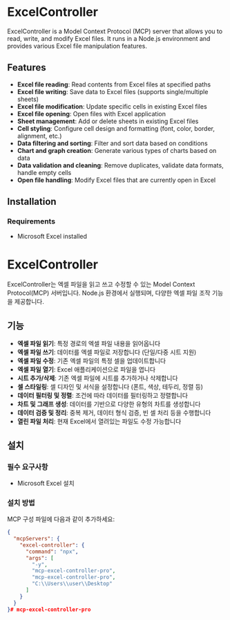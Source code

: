 # ExcelController

ExcelController is a Model Context Protocol (MCP) server that allows you to read, write, and modify Excel files. It runs in a Node.js environment and provides various Excel file manipulation features.

## Features

- **Excel file reading**: Read contents from Excel files at specified paths
- **Excel file writing**: Save data to Excel files (supports single/multiple sheets)
- **Excel file modification**: Update specific cells in existing Excel files
- **Excel file opening**: Open files with Excel application
- **Sheet management**: Add or delete sheets in existing Excel files
- **Cell styling**: Configure cell design and formatting (font, color, border, alignment, etc.)
- **Data filtering and sorting**: Filter and sort data based on conditions
- **Chart and graph creation**: Generate various types of charts based on data
- **Data validation and cleaning**: Remove duplicates, validate data formats, handle empty cells
- **Open file handling**: Modify Excel files that are currently open in Excel

## Installation

### Requirements

- Microsoft Excel installed

# ExcelController

ExcelController는 엑셀 파일을 읽고 쓰고 수정할 수 있는 Model Context Protocol(MCP) 서버입니다. Node.js 환경에서 실행되며, 다양한 엑셀 파일 조작 기능을 제공합니다.

## 기능

- **엑셀 파일 읽기**: 특정 경로의 엑셀 파일 내용을 읽어옵니다
- **엑셀 파일 쓰기**: 데이터를 엑셀 파일로 저장합니다 (단일/다중 시트 지원)
- **엑셀 파일 수정**: 기존 엑셀 파일의 특정 셀을 업데이트합니다
- **엑셀 파일 열기**: Excel 애플리케이션으로 파일을 엽니다
- **시트 추가/삭제**: 기존 엑셀 파일에 시트를 추가하거나 삭제합니다
- **셀 스타일링**: 셀 디자인 및 서식을 설정합니다 (폰트, 색상, 테두리, 정렬 등)
- **데이터 필터링 및 정렬**: 조건에 따라 데이터를 필터링하고 정렬합니다
- **차트 및 그래프 생성**: 데이터를 기반으로 다양한 유형의 차트를 생성합니다
- **데이터 검증 및 정리**: 중복 제거, 데이터 형식 검증, 빈 셀 처리 등을 수행합니다
- **열린 파일 처리**: 현재 Excel에서 열려있는 파일도 수정 가능합니다

## 설치

### 필수 요구사항

- Microsoft Excel 설치

### 설치 방법

MCP 구성 파일에 다음과 같이 추가하세요:

```json
{
  "mcpServers": {
    "excel-controller": {
      "command": "npx",
      "args": [
        "-y",
        "mcp-excel-controller-pro",
        "mcp-excel-controller-pro",
        "C:\\Users\\user\\Desktop"
      ]
    }
  }
}#   m c p - e x c e l - c o n t r o l l e r - p r o  
 